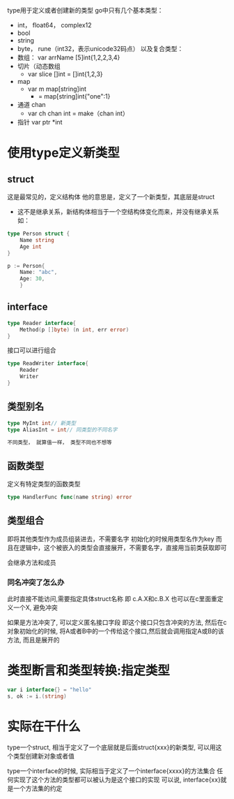 type用于定义或者创建新的类型
go中只有几个基本类型：
- int， float64， complex12
- bool
- string
- byte， rune（int32，表示unicode32码点）
以及复合类型：
- 数组： var arrName \[5]int{1,2,2,3,4}
- 切片（动态数组
	- var slice \[]int = \[]int{1,2,3}
- map
	- var m map\[string]int
		- = map\[string]int{"one":1}
- 通道 chan
	- var ch chan int = make（chan int）
- 指针 var ptr \*int
# 使用type定义新类型

## struct
这是最常见的，定义结构体
他的意思是，定义了一个新类型，其底层是struct
- 这不是继承关系，新结构体相当于一个空结构体变化而来，并没有继承关系
如：
```go
type Person struct {
	Name string 
	Age int
}

p := Person{
	Name: "abc",
	Age: 30,
	}
```

## interface
```go
type Reader interface{
	Method(p []byte) (n int, err error)
}
```
接口可以进行组合

```go
type ReadWriter interface{
	Reader
	Writer
}
```
## 类型别名
```go
type MyInt int// 新类型
type AliasInt = int// 同类型的不同名字

不同类型， 就算值一样， 类型不同也不想等
```

## 函数类型
定义有特定类型的函数类型
```go
type HandlerFunc func(name string) error
```

## 类型组合
即将其他类型作为成员组装进去，不需要名字
初始化的时候用类型名作为key
而且在逻辑中，这个被嵌入的类型会直接展开，不需要名字，直接用当前类获取即可

会继承方法和成员

###  同名冲突了怎么办

此时直接不能访问,需要指定具体struct名称
即 c.A.X和c.B.X
也可以在c里面重定义一个X, 避免冲突

如果是方法冲突了, 可以定义匿名接口字段
即这个接口只包含冲突的方法, 
然后在c对象初始化的时候, 将A或者B中的一个传给这个接口,然后就会调用指定A或B的该方法, 而且是展开的


# 类型断言和类型转换:指定类型

```go
var i interface{} = "hello"
s, ok := i.(string)
```

# 实际在干什么

type一个struct, 相当于定义了一个底层就是后面struct{xxx}的新类型, 可以用这个类型创建新对象或者值


type一个interface的时候, 实际相当于定义了一个interface{xxxx}的方法集合
任何实现了这个方法的类型都可以被认为是这个接口的实现
可以说, interface{xx}就是一个方法集的约定

